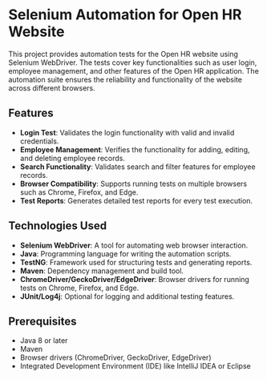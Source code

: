 # Selenium Automation for Open HR Website

This project provides automation tests for the Open HR website using Selenium WebDriver. The tests cover key functionalities such as user login, employee management, and other features of the Open HR application. The automation suite ensures the reliability and functionality of the website across different browsers.

## Features

- **Login Test**: Validates the login functionality with valid and invalid credentials.
- **Employee Management**: Verifies the functionality for adding, editing, and deleting employee records.
- **Search Functionality**: Validates search and filter features for employee records.
- **Browser Compatibility**: Supports running tests on multiple browsers such as Chrome, Firefox, and Edge.
- **Test Reports**: Generates detailed test reports for every test execution.

## Technologies Used

- **Selenium WebDriver**: A tool for automating web browser interaction.
- **Java**: Programming language for writing the automation scripts.
- **TestNG**: Framework used for structuring tests and generating reports.
- **Maven**: Dependency management and build tool.
- **ChromeDriver/GeckoDriver/EdgeDriver**: Browser drivers for running tests on Chrome, Firefox, and Edge.
- **JUnit/Log4j**: Optional for logging and additional testing features.

## Prerequisites

- Java 8 or later
- Maven
- Browser drivers (ChromeDriver, GeckoDriver, EdgeDriver)
- Integrated Development Environment (IDE) like IntelliJ IDEA or Eclipse
